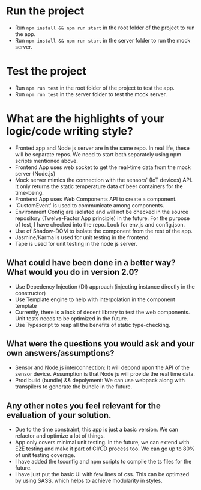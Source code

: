 # Run the project

- Run `npm install && npm run start` in the root folder of the project to run the app.
- Run `npm install && npm run start` in the server folder to run the mock server.

# Test the project

- Run `npm run test` in the root folder of the project to test the app.
- Run `npm run test` in the server folder to test the mock server.

# What are the highlights of your logic/code writing style?

- Fronted app and Node js server are in the same repo. In real life, these will be separate repos. We need to start both separately using npm scripts mentioned above.
- Frontend App uses web socket to get the real-time data from the mock server (Node.js)
- Mock server mimics the connection with the sensors' (IoT devices) API. It only returns the
  static temperature data of beer containers for the time-being.
- Frontend App uses Web Components API to create a component.
- 'CustomEvent' is used to communicate among components.
- Environment Config are isolated and will not be checked in the source repository (Twelve-Factor App principle) in the future. For the purpose of test, I have checked into the repo. Look for env.js and config.json.
- Use of Shadow-DOM to isolate the component from the rest of the app.
- Jasmine/Karma is used for unit testing in the frontend.
- Tape is used for unit testing in the node js server.

## What could have been done in a better way? What would you do in version 2.0?

- Use Depedency Injection (DI) approach (injecting instance directly in the constructor)
- Use Template engine to help with interpolation in the component template
- Currently, there is a lack of decent library to test the web components. Unit tests needs to be optimized in the future.
- Use Typescript to reap all the benefits of static type-checking.

## What were the questions you would ask and your own answers/assumptions?

- Sensor and Node.js interconnection: It will depond upon the API of the sensor device. Assumption is that Node js will provide the real time data.
- Prod build (bundle) && depolyment: We can use webpack along with transpilers to generate the bundle in the future.

## Any other notes you feel relevant for the evaluation of your solution.

- Due to the time constraint, this app is just a basic version. We can refactor and optimize a lot of things.
- App only covers minimal unit testing. In the future, we can extend with E2E testing and make it part of CI/CD process too. We can go up to 80% of unit testing coverage.
- I have added the tsconfig and npm scripts to compile the ts files for the future.
- I have just put the basic UI with few lines of css. This can be optimzed by using SASS, which helps to achieve modularity in styles.
